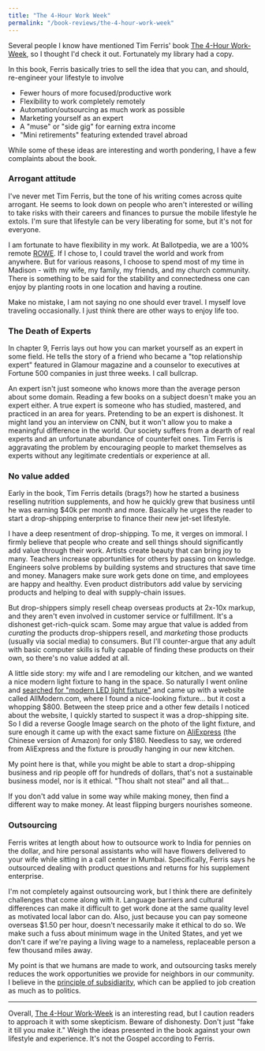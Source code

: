 ```yaml
---
title: "The 4-Hour Work Week"
permalink: "/book-reviews/the-4-hour-work-week"
---
```


Several people I know have mentioned Tim Ferris' book [The 4-Hour Work-Week](https://amzn.to/2qO8RZw), so I thought I'd check it out. Fortunately my library had a copy.

In this book, Ferris basically tries to sell the idea that you can, and should, re-engineer your lifestyle to involve
* Fewer hours of more focused/productive work
* Flexibility to work completely remotely
* Automation/outsourcing as much work as possible
* Marketing yourself as an expert
* A "muse" or "side gig" for earning extra income
* "Mini retirements" featuring extended travel abroad

While some of these ideas are interesting and worth pondering, I have a few complaints about the book.

### Arrogant attitude
I've never met Tim Ferris, but the tone of his writing comes across quite arrogant. He seems to look down on people who aren't interested or willing to take risks with their careers and finances to pursue the mobile lifestyle he extols. I'm sure that lifestyle can be very liberating for some, but it's not for everyone.

I am fortunate to have flexibility in my work. At Ballotpedia, we are a 100% remote [ROWE](https://en.wikipedia.org/wiki/ROWE). If I chose to, I could travel the world and work from anywhere. But for various reasons, I choose to spend most of my time in Madison - with my wife, my family, my friends, and my church community. There is something to be said for the stability and connectedness one can enjoy by planting roots in one location and having a routine.

Make no mistake, I am not saying no one should ever travel. I myself love traveling occasionally. I just think there are other ways to enjoy life too.

### The Death of Experts
In chapter 9, Ferris lays out how you can market yourself as an expert in some field. He tells the story of a friend who became a "top relationship expert" featured in Glamour magazine and a counselor to executives at Fortune 500 companies in just three weeks. I call bullcrap.

An expert isn't just someone who knows more than the average person about some domain. Reading a few books on a subject doesn't make you an expert either. A true expert is someone who has studied, mastered, and practiced in an area for years. Pretending to be an expert is dishonest. It might land you an interview on CNN, but it won't allow you to make a meaningful difference in the world.
Our society suffers from a dearth of real experts and an unfortunate abundance of counterfeit ones. Tim Ferris is aggravating the problem by encouraging people to market themselves as experts without any legitimate credentials or experience at all.

### No value added
Early in the book, Tim Ferris details (brags?) how he started a business reselling nutrition supplements, and how he quickly grew that business until he was earning $40k per month and more. Basically he urges the reader to start a drop-shipping enterprise to finance their new jet-set lifestyle.

I have a deep resentment of drop-shipping. To me, it verges on immoral. I firmly believe that people who create and sell things should significantly add value through their work. Artists create beauty that can bring joy to many. Teachers increase opportunities for others by passing on knowledge. Engineers solve problems by building systems and structures that save time and money. Managers make sure work gets done on time, and employees are happy and healthy. Even product distributors add value by servicing products and helping to deal with supply-chain issues.

But drop-shippers simply resell cheap overseas products at 2x-10x markup, and they aren't even involved in customer service or fulfillment. It's a dishonest get-rich-quick scam. Some may argue that value is added from *curating* the products drop-shippers resell, and *marketing* those products (usually via social media) to consumers. But I'll counter-argue that any adult with basic computer skills is fully capable of finding these products on their own, so there's no value added at all.

A little side story: my wife and I are remodeling our kitchen, and we wanted a nice modern light fixture to hang in the space. So naturally I went online and [searched for "modern LED light fixture"](https://www.google.com/search?q=modern+LED+light+fixture) and came up with a website called AllModern.com, where I found a nice-looking fixture... but it cost a whopping $800. Between the steep price and a other few details I noticed about the website, I quickly started to suspect it was a drop-shipping site. So I did a reverse Google Image search on the photo of the light fixture, and sure enough it came up with the exact same fixture on [AliExpress](https://www.aliexpress.com/) (the Chinese version of Amazon) for only $180. Needless to say, we ordered from AliExpress and the fixture is proudly hanging in our new kitchen.

My point here is that, while you might be able to start a drop-shipping business and rip people off for hundreds of dollars, that's not a sustainable business model, nor is it ethical. "Thou shalt not steal" and all that...


If you don't add value in some way while making money, then find a different way to make money. At least flipping burgers nourishes someone.

### Outsourcing
Ferris writes at length about how to outsource work to India for pennies on the dollar, and hire personal assistants who will have flowers delivered to your wife while sitting in a call center in Mumbai. Specifically, Ferris says he outsourced dealing with product questions and returns for his supplement enterprise.

I'm not completely against outsourcing work, but I think there are definitely challenges that come along with it. Language barriers and cultural differences can make it difficult to get work done at the same quality level as motivated local labor can do. Also, just because you can pay someone overseas $1.50 per hour, doesn't necessarily make it ethical to do so. We make such a fuss about minimum wage in the United States, and yet we don't care if we're paying a living wage to a nameless, replaceable person a few thousand miles away.

My point is that we humans are made to work, and outsourcing tasks merely reduces the work opportunities we provide for neighbors in our community. I believe in the [principle of subsidiarity](https://en.wikipedia.org/wiki/Subsidiarity_(Catholicism)), which can be applied to job creation as much as to politics.

---

Overall, [The 4-Hour Work-Week](https://amzn.to/2qO8RZw) is an interesting read, but I caution readers to approach it with some skepticism. Beware of dishonesty. Don't just "fake it till you make it." Weigh the ideas presented in the book against your own lifestyle and experience. It's not the Gospel according to Ferris.
